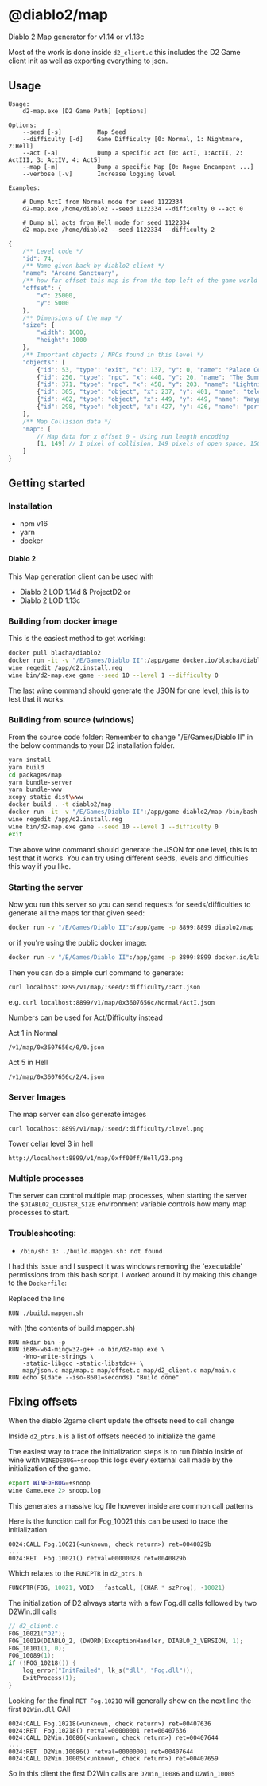 # @diablo2/map 

Diablo 2 Map generator for v1.14 or v1.13c

Most of the work is done inside `d2_client.c` this includes the D2 Game client init as well as exporting everything to json.


## Usage

```
Usage:
    d2-map.exe [D2 Game Path] [options]

Options:
    --seed [-s]          Map Seed
    --difficulty [-d]    Game Difficulty [0: Normal, 1: Nightmare, 2:Hell]
    --act [-a]           Dump a specific act [0: ActI, 1:ActII, 2: ActIII, 3: ActIV, 4: Act5]
    --map [-m]           Dump a specific Map [0: Rogue Encampent ...]
    --verbose [-v]       Increase logging level

Examples:

    # Dump ActI from Normal mode for seed 1122334 
    d2-map.exe /home/diablo2 --seed 1122334 --difficulty 0 --act 0

    # Dump all acts from Hell mode for seed 1122334 
    d2-map.exe /home/diablo2 --seed 1122334 --difficulty 2
```

```typescript
{
    /** Level code */
    "id": 74,
    /** Name given back by diablo2 client */
    "name": "Arcane Sanctuary",
    /** how far offset this map is from the top left of the game world */
    "offset": {
        "x": 25000,
        "y": 5000
    },
    /** Dimensions of the map */
    "size": {
        "width": 1000,
        "height": 1000
    },
    /** Important objects / NPCs found in this level */
    "objects": [
        {"id": 53, "type": "exit", "x": 137, "y": 0, "name": "Palace Cellar Level 2" },
        {"id": 250, "type": "npc", "x": 440, "y": 20, "name": "The Summoner"},
        {"id": 371, "type": "npc", "x": 458, "y": 203, "name": "Lightning Spire"},
        {"id": 305, "type": "object", "x": 237, "y": 401, "name": "teleportation pad", "op": 27}
        {"id": 402, "type": "object", "x": 449, "y": 449, "name": "Waypoint", "op": 23},
        {"id": 298, "type": "object", "x": 427, "y": 426, "name": "portal", "op": 34}
    ],
    /** Map Collision data */
    "map": [
        // Map data for x offset 0 - Using run length encoding
        [1, 149] // 1 pixel of collision, 149 pixels of open space, 150 - map.size.width pixels of collision
    ]
}
```

## Getting started

### Installation
 - npm v16
 - yarn
 - docker

#### Diablo 2

This Map generation client can be used with

- Diablo 2 LOD 1.14d & ProjectD2
or 
- Diablo 2 LOD 1.13c 

### Building from docker image

This is the easiest method to get working:

```bash
docker pull blacha/diablo2
docker run -it -v "/E/Games/Diablo II":/app/game docker.io/blacha/diablo2:latest /bin/bash
wine regedit /app/d2.install.reg
wine bin/d2-map.exe game --seed 10 --level 1 --difficulty 0
```
The last wine command should generate the JSON for one level, this is to test that it works.


### Building from source (windows)
From the source code folder:
Remember to change "/E/Games/Diablo II" in the below commands to your D2 installation folder.

```bash
yarn install
yarn build
cd packages/map
yarn bundle-server
yarn bundle-www
xcopy static dist\www
docker build . -t diablo2/map
docker run -it -v "/E/Games/Diablo II":/app/game diablo2/map /bin/bash
wine regedit /app/d2.install.reg
wine bin/d2-map.exe game --seed 10 --level 1 --difficulty 0
exit
```
The above wine command should generate the JSON for one level, this is to test that it works.
You can try using different seeds, levels and difficulties this way if you like.


### Starting the server
Now you run this server so you can send requests for seeds/difficulties to generate all the maps for that given seed:
```bash
docker run -v "/E/Games/Diablo II":/app/game -p 8899:8899 diablo2/map
```
or if you're using the public docker image:
```bash
docker run -v "/E/Games/Diablo II":/app/game -p 8899:8899 docker.io/blacha/diablo2:latest
```

Then you can do a simple curl command to generate:

`curl localhost:8899/v1/map/:seed/:difficulty/:act.json`

e.g. `curl localhost:8899/v1/map/0x3607656c/Normal/ActI.json`

Numbers can be used for Act/Difficulty instead

Act 1 in Normal
```
/v1/map/0x3607656c/0/0.json
```

Act 5 in Hell
```
/v1/map/0x3607656c/2/4.json
```

### Server Images

The map server can also generate images

`curl localhost:8899/v1/map/:seed/:difficulty/:level.png`

Tower cellar level 3 in hell
```
http://localhost:8899/v1/map/0xff00ff/Hell/23.png
```


### Multiple processes

The server can control multiple map processes, when starting the server the `$DIABLO2_CLUSTER_SIZE` environment variable controls how many map processes to start.


### Troubleshooting:

* `/bin/sh: 1: ./build.mapgen.sh: not found`
 
I had this issue and I suspect it was windows removing the 'executable' permissions from this bash script.
I worked around it by making this change to the `Dockerfile`:

Replaced the line
```
RUN ./build.mapgen.sh
```
with (the contents of build.mapgen.sh)
```
RUN mkdir bin -p
RUN i686-w64-mingw32-g++ -o bin/d2-map.exe \
    -Wno-write-strings \
    -static-libgcc -static-libstdc++ \
    map/json.c map/map.c map/offset.c map/d2_client.c map/main.c 
RUN echo $(date --iso-8601=seconds) "Build done"
```  



## Fixing offsets

When the diablo 2game client update the offsets need to call change

Inside `d2_ptrs.h` is a list of offsets needed to initialize the game

The easiest way to trace the initialization steps is to run Diablo inside of wine with `WINEDEBUG=+snoop` this logs every external call made by the initialization of the game.


```bash
export WINEDEBUG=+snoop
wine Game.exe 2> snoop.log
```

This generates a massive log file however inside are common call patterns

Here is the function call for Fog_10021 this can be used to trace the initialization
```
0024:CALL Fog.10021(<unknown, check return>) ret=0040829b
...
0024:RET  Fog.10021() retval=00000028 ret=0040829b
```

Which relates to the `FUNCPTR` in `d2_ptrs.h`
```c++
FUNCPTR(FOG, 10021, VOID __fastcall, (CHAR * szProg), -10021)
```

The initialization of D2 always starts with a few Fog.dll calls followed by two 
D2Win.dll calls 

```c++
// d2_client.c
FOG_10021("D2");
FOG_10019(DIABLO_2, (DWORD)ExceptionHandler, DIABLO_2_VERSION, 1);
FOG_10101(1, 0);
FOG_10089(1);
if (!FOG_10218()) {
    log_error("InitFailed", lk_s("dll", "Fog.dll"));
    ExitProcess(1);
}
```

Looking for the final `RET Fog.10218` will generally show on the next line the first `D2Win.dll` CAll

```log
0024:CALL Fog.10218(<unknown, check return>) ret=00407636
0024:RET  Fog.10218() retval=00000001 ret=00407636
0024:CALL D2Win.10086(<unknown, check return>) ret=00407644
...
0024:RET  D2Win.10086() retval=00000001 ret=00407644
0024:CALL D2Win.10005(<unknown, check return>) ret=00407659
```

So in this client the first D2Win calls are `D2Win_10086` and `D2Win_10005`